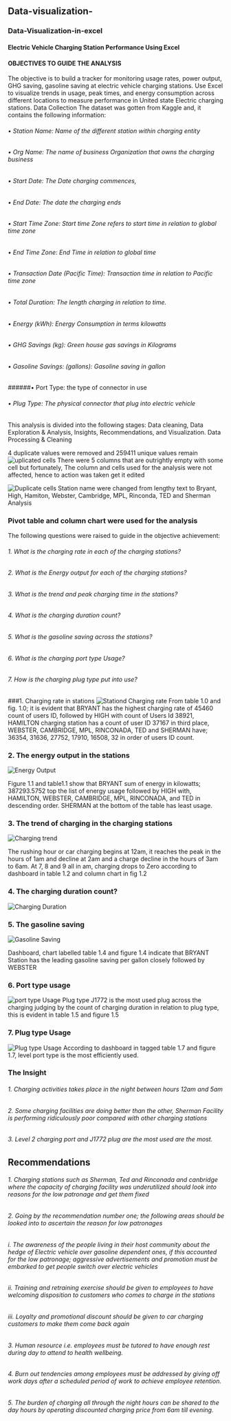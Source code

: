 ## Data-visualization-

### Data-Visualization-in-excel

#### Electric Vehicle Charging Station Performance Using Excel
#### OBJECTIVES TO GUIDE THE ANALYSIS
The objective is to build a tracker for monitoring usage rates, power output, GHG saving, gasoline saving at electric vehicle charging stations. Use Excel to visualize trends in usage, peak times, and energy consumption across different locations to measure performance in United state Electric charging stations.
Data Collection 
The dataset was gotten from Kaggle and, it contains the following information:
###### •	Station Name: Name of the different station within charging entity
###### •	Org Name: The name of business Organization that owns the charging business 
###### •	Start Date: The Date charging commences, 
###### •	End Date: The date the charging ends
###### •	Start Time Zone: Start time Zone refers to start time in relation to global time zone
###### •	End Time Zone: End Time in relation to global time
###### •	Transaction Date (Pacific Time): Transaction time in relation to Pacific time zone
###### •	Total Duration: The length charging in relation to time.
###### •	Energy (kWh): Energy Consumption in terms kilowatts 
###### •	GHG Savings (kg): Green house gas savings in Kilograms
###### •	Gasoline Savings: (gallons): Gasoline saving in gallon 
######•	Port Type: the type of connector in use
###### •	Plug Type: The physical connector that plug into electric vehicle
This analysis is divided into the following stages: Data cleaning, Data Exploration & Analysis, Insights, Recommendations, and Visualization.
Data Processing & Cleaning

4 duplicate values were removed and 259411 unique values remain
![uplicated cells](https://github.com/richard12-rr/Data-visualization-/blob/main/assets%20/images/Duplicated%20data.png)
There were 5 columns that are outrightly empty with some cell but fortunately, The column and cells used for the analysis were not affected, hence to action was taken get it edited

![Duplicate cells](https://github.com/richard12-rr/Data-visualization-/blob/main/assets%20/images/Empty%20cells.png)
Station name were changed from lengthy text to Bryant, High, Hamiton, Webster, Cambridge, MPL, Rinconda, TED and Sherman
Analysis
### Pivot table and column chart were used for the analysis
The following questions were raised to guide in the objective achievement:
###### 1.	What is the charging rate in each of the charging stations?
###### 2.	What is the Energy output for each of the charging stations?
###### 3.	What is the trend and peak charging time in the stations?
###### 4.	What is the charging duration count?
###### 5.	What is the gasoline saving across the stations?
###### 6.	What is the charging port type Usage?
###### 7.	How is the charging plug type put into use?

###1.	Charging rate in stations
![Stationd Charging rate](https://github.com/richard12-rr/Data-visualization-/blob/main/assets%20/images/Station%20Charging%20rate.png)
From table 1.0 and fig. 1.0; it is evident that BRYANT has  the highest charging rate of 45460 count of users ID, followed by HIGH with count of Users Id 38921, HAMILTON charging station has a count of user ID 37167 in third place, WEBSTER, CAMBRIDGE, MPL, RINCONADA, TED and SHERMAN have; 36354, 31636, 27752, 17910, 16508, 32  in order of users ID count.

### 2.	The energy output in the stations
![Energy Output](https://github.com/richard12-rr/Data-visualization-/blob/main/assets%20/images/station%20energy%20output.png)
              
Figure 1.1 and table1.1 show that BRYANT sum of energy in kilowatts; 387293.5752 top the list of energy usage followed by HIGH with, HAMILTON, WEBSTER, CAMBRIDGE, MPL, RINCONADA, and TED in descending order. SHERMAN at the bottom of the table has least usage.

### 3.	The trend of charging in the charging stations
![Charging trend](https://github.com/richard12-rr/Data-visualization-/blob/main/assets%20/images/Station%20charging%20trend.png)

The rushing hour or car charging begins at 12am, it reaches the peak in the hours of 1am and decline at 2am and a charge decline in the hours of 3am to 6am. At 7, 8 and 9 all in am, charging drops to Zero according to dashboard in table 1.2 and column chart in fig 1.2

### 4.	The charging duration count? 
![Charging Duration](https://github.com/richard12-rr/Data-visualization-/blob/main/assets%20/images/Station%20Charging%20duration.png)



### 5.	The gasoline saving
![Gasoline Saving](https://github.com/richard12-rr/Data-visualization-/blob/main/assets%20/images/Station%20gasoline%20saving.png)

Dashboard, chart labelled table 1.4 and figure 1.4 indicate that BRYANT Station has the leading gasoline saving per gallon closely followed by WEBSTER
### 6.	Port type usage
![port type Usage](https://github.com/richard12-rr/Data-visualization-/blob/main/assets%20/images/Station%20port%20type%20usage.png)
Plug type J1772 is the most used plug across the charging judging by the count of charging duration in relation to plug type, this is evident in table 1.5 and figure 1.5

### 7.	Plug type Usage	
![Plug type Usage](https://github.com/richard12-rr/Data-visualization-/blob/main/assets%20/images/Station%20plug%20type%20Usage.png)
According to dashboard in tagged table 1.7 and figure 1.7, level port type is the most efficiently used.

### The Insight
###### 1.	Charging activities takes place in the night between hours 12am and 5am
###### 2.	Some charging facilities are doing better than the other, Sherman Facility is performing ridiculously poor compared with other charging stations
###### 3.	Level 2 charging port and J1772 plug are the most used are the most.

## Recommendations
###### 1.	Charging stations such as Sherman, Ted and Rinconada and canbridge where the capacity of charging facility was underutilized should look into reasons for the low patronage and get them fixed
###### 2.	Going by the recommendation number one; the following areas should be looked into to ascertain the reason for low patronages 
###### i.	The awareness of the people living in their host community about the hedge of Electric vehicle over gasoline dependent ones, if this accounted for the low patronage; aggressive advertisements and promotion must be embarked to get people switch over electric vehicles
###### ii.	Training and retraining exercise should be given to employees to have welcoming disposition to customers who comes to charge in the stations
###### iii.	 Loyalty and promotional discount should be given to car charging customers to make them come back again
###### 3.	Human resource i.e. employees must be tutored to have enough rest during day to attend to health wellbeing.
###### 4.	Burn out tendencies among employees must be addressed by giving off work days after a scheduled period of work to achieve employee retention.
###### 5.	The burden of charging all through the night hours can be shared to the day hours by operating discounted charging price from 6am till evening.    









